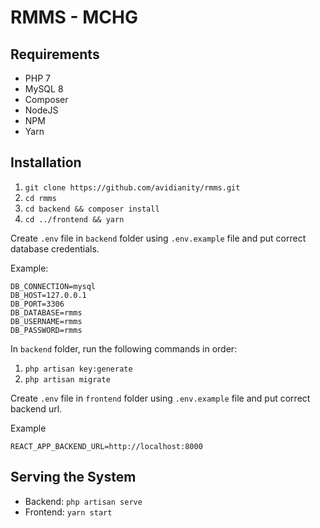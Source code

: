 # RMMS - MCHG

## Requirements

- PHP 7
- MySQL 8
- Composer
- NodeJS
- NPM
- Yarn

## Installation

1. `git clone https://github.com/avidianity/rmms.git`
2. `cd rmms`
3. `cd backend && composer install`
4. `cd ../frontend && yarn`

Create `.env` file in `backend` folder using `.env.example` file and put correct database credentials.

Example:

```config
DB_CONNECTION=mysql
DB_HOST=127.0.0.1
DB_PORT=3306
DB_DATABASE=rmms
DB_USERNAME=rmms
DB_PASSWORD=rmms
```

In `backend` folder, run the following commands in order:

1. `php artisan key:generate`
2. `php artisan migrate`

Create `.env` file in `frontend` folder using `.env.example` file and put correct backend url.

Example

```config
REACT_APP_BACKEND_URL=http://localhost:8000
```

## Serving the System

- Backend: `php artisan serve`
- Frontend: `yarn start`
